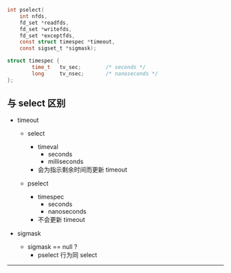 ```c
int pselect(
    int nfds, 
    fd_set *readfds, 
    fd_set *writefds,
    fd_set *exceptfds, 
    const struct timespec *timeout,
    const sigset_t *sigmask);
```

```c
struct timespec {
        time_t   tv_sec;        /* seconds */
        long     tv_nsec;       /* nanoseconds */
};
```


## 与 select 区别

* timeout
    * select
        * timeval
            * seconds
            * milliseconds
        * 会为指示剩余时间而更新 timeout

    * pselect
        * timespec
            * seconds
            * nanoseconds
        * 不会更新 timeout

* sigmask
    * sigmask == null ?
        * pselect 行为同 select

---
